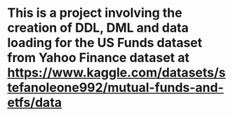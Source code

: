# This is a project involving the creation of DDL, DML and data loading for the US Funds dataset from Yahoo Finance dataset at https://www.kaggle.com/datasets/stefanoleone992/mutual-funds-and-etfs/data
